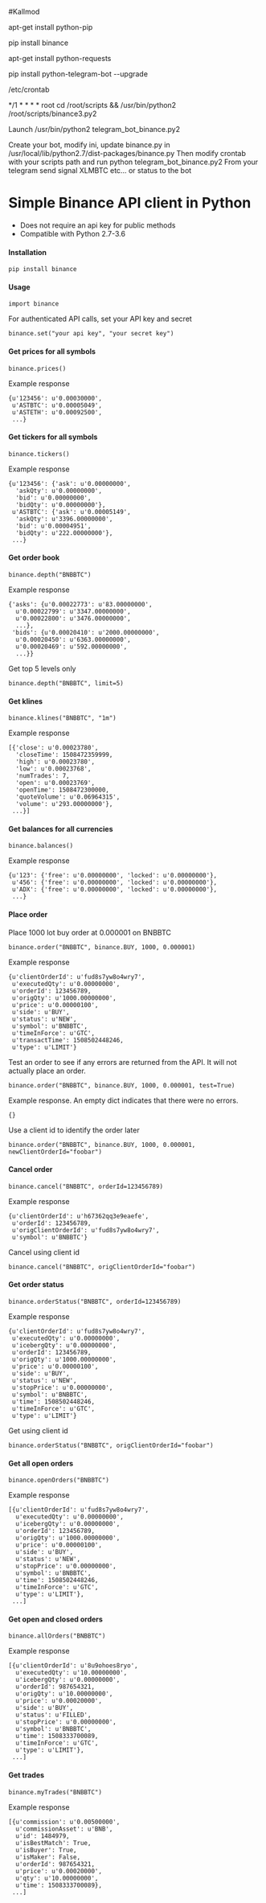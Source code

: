 #Kallmod

apt-get install python-pip

pip install binance

apt-get install python-requests

pip install python-telegram-bot --upgrade

/etc/crontab

*/1 * * * *	root	cd /root/scripts && /usr/bin/python2 /root/scripts/binance3.py2

Launch /usr/bin/python2 telegram_bot_binance.py2

Create your bot, modify ini, update binance.py in /usr/local/lib/python2.7/dist-packages/binance.py
Then modify crontab with your scripts path and run python telegram_bot_binance.py2
From your telegram send signal XLMBTC etc... or status to the bot

# Simple Binance API client in Python

- Does not require an api key for public methods
- Compatible with Python 2.7-3.6

#### Installation
```
pip install binance
```

#### Usage
```
import binance
```

For authenticated API calls, set your API key and secret
```
binance.set("your api key", "your secret key")
```

#### Get prices for all symbols
```
binance.prices()
```
Example response
```
{u'123456': u'0.00030000',
 u'ASTBTC': u'0.00005049',
 u'ASTETH': u'0.00092500',
 ...}
```

#### Get tickers for all symbols
```
binance.tickers()
```
Example response
```
{u'123456': {'ask': u'0.00000000',
  'askQty': u'0.00000000',
  'bid': u'0.00000000',
  'bidQty': u'0.00000000'},
 u'ASTBTC': {'ask': u'0.00005149',
  'askQty': u'3396.00000000',
  'bid': u'0.00004951',
  'bidQty': u'222.00000000'},
 ...}
```

#### Get order book
```
binance.depth("BNBBTC")
```
Example response
```
{'asks': {u'0.00022773': u'83.00000000',
  u'0.00022799': u'3347.00000000',
  u'0.00022800': u'3476.00000000',
  ...},
 'bids': {u'0.00020410': u'2000.00000000',
  u'0.00020450': u'6363.00000000',
  u'0.00020469': u'592.00000000',
  ...}}
```
Get top 5 levels only
```
binance.depth("BNBBTC", limit=5)
```

#### Get klines
```
binance.klines("BNBBTC", "1m")
```
Example response
```
[{'close': u'0.00023780',
  'closeTime': 1508472359999,
  'high': u'0.00023780',
  'low': u'0.00023768',
  'numTrades': 7,
  'open': u'0.00023769',
  'openTime': 1508472300000,
  'quoteVolume': u'0.06964315',
  'volume': u'293.00000000'},
 ...}]
```

#### Get balances for all currencies
```
binance.balances()
```
Example response
```
{u'123': {'free': u'0.00000000', 'locked': u'0.00000000'},
 u'456': {'free': u'0.00000000', 'locked': u'0.00000000'},
 u'ADX': {'free': u'0.00000000', 'locked': u'0.00000000'},
 ...}
```

#### Place order

Place 1000 lot buy order at 0.000001 on BNBBTC
```
binance.order("BNBBTC", binance.BUY, 1000, 0.000001)
```
Example response
```
{u'clientOrderId': u'fud8s7yw8o4wry7',
 u'executedQty': u'0.00000000',
 u'orderId': 123456789,
 u'origQty': u'1000.00000000',
 u'price': u'0.00000100',
 u'side': u'BUY',
 u'status': u'NEW',
 u'symbol': u'BNBBTC',
 u'timeInForce': u'GTC',
 u'transactTime': 1508502448246,
 u'type': u'LIMIT'}
```
Test an order to see if any errors are returned from the API. It will not actually place an order.
```
binance.order("BNBBTC", binance.BUY, 1000, 0.000001, test=True)
```
Example response. An empty dict indicates that there were no errors.
```
{}
```
Use a client id to identify the order later
```
binance.order("BNBBTC", binance.BUY, 1000, 0.000001, newClientOrderId="foobar")
```

#### Cancel order
```
binance.cancel("BNBBTC", orderId=123456789)
```
Example response
```
{u'clientOrderId': u'h67362qq3e9eaefe',
 u'orderId': 123456789,
 u'origClientOrderId': u'fud8s7yw8o4wry7',
 u'symbol': u'BNBBTC'}
```
Cancel using client id
```
binance.cancel("BNBBTC", origClientOrderId="foobar")
```

#### Get order status
```
binance.orderStatus("BNBBTC", orderId=123456789)
```
Example response
```
{u'clientOrderId': u'fud8s7yw8o4wry7',
 u'executedQty': u'0.00000000',
 u'icebergQty': u'0.00000000',
 u'orderId': 123456789,
 u'origQty': u'1000.00000000',
 u'price': u'0.00000100',
 u'side': u'BUY',
 u'status': u'NEW',
 u'stopPrice': u'0.00000000',
 u'symbol': u'BNBBTC',
 u'time': 1508502448246,
 u'timeInForce': u'GTC',
 u'type': u'LIMIT'}
```
Get using client id
```
binance.orderStatus("BNBBTC", origClientOrderId="foobar")
```

#### Get all open orders
```
binance.openOrders("BNBBTC")
```
Example response
```
[{u'clientOrderId': u'fud8s7yw8o4wry7',
  u'executedQty': u'0.00000000',
  u'icebergQty': u'0.00000000',
  u'orderId': 123456789,
  u'origQty': u'1000.00000000',
  u'price': u'0.00000100',
  u'side': u'BUY',
  u'status': u'NEW',
  u'stopPrice': u'0.00000000',
  u'symbol': u'BNBBTC',
  u'time': 1508502448246,
  u'timeInForce': u'GTC',
  u'type': u'LIMIT'},
 ...]
```

#### Get open and closed orders
```
binance.allOrders("BNBBTC")
```
Example response
```
[{u'clientOrderId': u'8u9ohoes8ryo',
  u'executedQty': u'10.00000000',
  u'icebergQty': u'0.00000000',
  u'orderId': 987654321,
  u'origQty': u'10.00000000',
  u'price': u'0.00020000',
  u'side': u'BUY',
  u'status': u'FILLED',
  u'stopPrice': u'0.00000000',
  u'symbol': u'BNBBTC',
  u'time': 1508333700089,
  u'timeInForce': u'GTC',
  u'type': u'LIMIT'},
 ...]
```

#### Get trades
```
binance.myTrades("BNBBTC")
```
Example response
```
[{u'commission': u'0.00500000',
  u'commissionAsset': u'BNB',
  u'id': 1484979,
  u'isBestMatch': True,
  u'isBuyer': True,
  u'isMaker': False,
  u'orderId': 987654321,
  u'price': u'0.00020000',
  u'qty': u'10.00000000',
  u'time': 1508333700089},
 ...]
```

